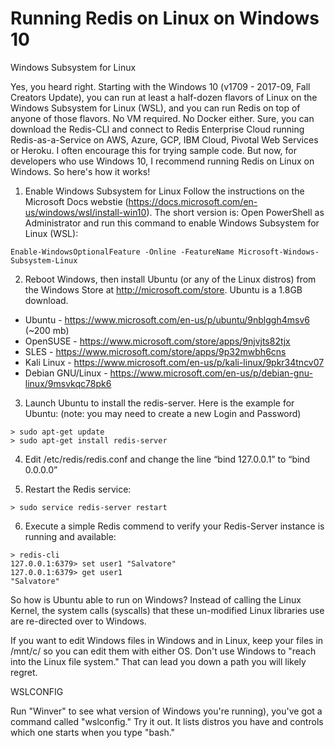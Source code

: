 # Running Redis on Linux on Windows 10 

Windows Subsystem for Linux

Yes, you heard right. Starting with the Windows 10 (v1709 - 2017-09, Fall Creators Update), you can run at least a half-dozen flavors of Linux on the Windows Subsystem for Linux (WSL), and you can run Redis on top of anyone of those flavors. No VM required. No Docker either.  Sure, you can download the Redis-CLI and connect to Redis Enterprise Cloud running Redis-as-a-Service on AWS, Azure, GCP, IBM Cloud, Pivotal Web Services or Heroku. I often encourage this for trying sample code. But now, for developers who use Windows 10, I  recommend running Redis on Linux on Windows. So here's how it works!

1. Enable Windows Subsystem for Linux
Follow the instructions on the Microsoft Docs webstie (https://docs.microsoft.com/en-us/windows/wsl/install-win10). The short version is: Open PowerShell as Administrator and run this command to enable Windows Subsystem for Linux (WSL): 
```
Enable-WindowsOptionalFeature -Online -FeatureName Microsoft-Windows-Subsystem-Linux
```
2. Reboot Windows, then install Ubuntu (or any of the Linux distros) from the Windows Store at http://microsoft.com/store. Ubuntu is a 1.8GB download.
- Ubuntu - https://www.microsoft.com/en-us/p/ubuntu/9nblggh4msv6 (~200 mb)
- OpenSUSE - https://www.microsoft.com/store/apps/9njvjts82tjx
- SLES - https://www.microsoft.com/store/apps/9p32mwbh6cns
- Kali Linux - https://www.microsoft.com/en-us/p/kali-linux/9pkr34tncv07
- Debian GNU/Linux - https://www.microsoft.com/en-us/p/debian-gnu-linux/9msvkqc78pk6

3. Launch Ubuntu to install the redis-server. Here is the example for Ubuntu: (note: you may need to create a new Login and Password)
```
> sudo apt-get update
> sudo apt-get install redis-server
```
4. Edit /etc/redis/redis.conf and change the line “bind 127.0.0.1” to “bind 0.0.0.0”

5. Restart the Redis service:
```
> sudo service redis-server restart
```

6. Execute a simple Redis commend to verify your Redis-Server instance is running and available: 
```
> redis-cli 
127.0.0.1:6379> set user1 "Salvatore"
127.0.0.1:6379> get user1
"Salvatore"
```
So how is Ubuntu able to run on Windows?  Instead of calling the Linux Kernel, the system calls (syscalls) that these un-modified Linux libraries use are re-directed over to Windows. 

If you want to edit Windows files in Windows and in Linux,  keep your files in /mnt/c/ so you can edit them with either OS. Don't use Windows to "reach into the Linux file system." That can lead you down a path you will likely regret. 

WSLCONFIG

Run "Winver" to see what version of Windows you're running), you've got a command called "wslconfig." Try it out. It lists distros you have and controls which one starts when you type "bash."


